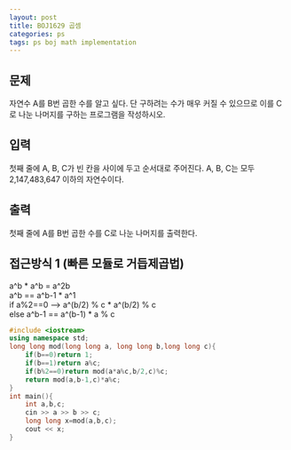 ```yaml
---
layout: post
title: BOJ1629 곱셈
categories: ps
tags: ps boj math implementation
---
```

## 문제
자연수 A를 B번 곱한 수를 알고 싶다. 단 구하려는 수가 매우 커질 수 있으므로 이를 C로 나눈 나머지를 구하는 프로그램을 작성하시오.

## 입력
첫째 줄에 A, B, C가 빈 칸을 사이에 두고 순서대로 주어진다. A, B, C는 모두 2,147,483,647 이하의 자연수이다.

## 출력
첫째 줄에 A를 B번 곱한 수를 C로 나눈 나머지를 출력한다.


## 접근방식 1 (빠른 모듈로 거듭제곱법)
a^b * a^b = a^2b  
a^b == a^b-1 * a^1  
if a%2==0 --> a^(b/2) % c * a^(b/2) % c  
else a^b-1 == a^(b-1) * a % c  
```cpp
#include <iostream>
using namespace std;
long long mod(long long a, long long b,long long c){
    if(b==0)return 1;
    if(b==1)return a%c;
    if(b%2==0)return mod(a*a%c,b/2,c)%c;
    return mod(a,b-1,c)*a%c;
}
int main(){
    int a,b,c;
    cin >> a >> b >> c;
    long long x=mod(a,b,c);
    cout << x;
}
```

